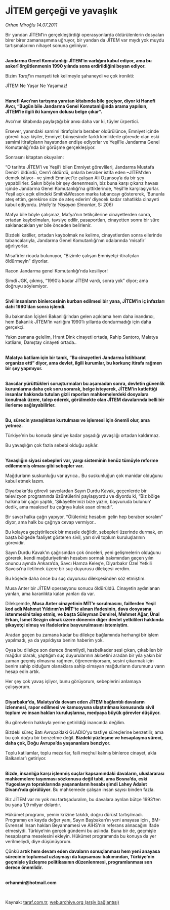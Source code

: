 # JİTEM gerçeği ve yavaşlık

*Orhan Miroğlu 14.07.2011*

<div class="yazi"><p>Bir yandan JİTEM’in gerçekleştirdiği operasyonlarda öldürülenlerin dosyaları birer birer zamanaşımına uğruyor, bir yandan da JİTEM var mıydı yok muydu tartışmalarının nihayet sonuna geliniyor.</p>
<p><b><br/>Jandarma Genel Komutanlığı JİTEM’in varlığını kabul ediyor, ama bu askerî örgütlenmenin 1990 yılında sona erdirildiğini beyan ediyor.</b></p>
<p>Bizim <i>Taraf</i>’ın manşeti tek kelimeyle şahaneydi ve çok ironikti:</p>
<p>JİTEM Ne Yaşar Ne Yaşamaz!</p>
<p><b><br/>Hanefi Avcı’nın tartışma yaratan kitabında bile geçiyor, diyor ki Hanefi Avcı, “Bugün bile Jandarma Genel Komutanlığında arama yapılsın, JİTEM’le ilgili iki kamyon dolusu belge çıkar”.</b></p>
<p>Avcı’nın kitabında paylaştığı bir anısı daha var ki, tüyler ürpertici. </p>
<p>Ersever, yanındaki samimi itirafçılarla beraber öldürülünce, Emniyet içinde görevli bazı kişiler, Emniyet bünyesinde farklı kimliklerle görevde olan eski samimi itirafçıların hayatından endişe ediyorlar ve Yeşil’le Jandarma Genel Komutanlığı’nda bir görüşme gerçekleşiyor.</p>
<p>Sonrasını kitaptan okuyalım:</p>
<p>“O tarihte JİTEM’i ve Yeşil’i bilen Emniyet görevlileri, Jandarma Mustafa Deniz’i öldürdü, Cem’i öldürdü, onlarla beraber istifa eden –JİTEM’den demek istiyor– ve şimdi Emniyet’te çalışan Ali Ozansoy’a da bir şey yapabilirler. Sakın böyle bir şey denenmesin, biz buna karşı çıkarız havası içinde Jandarma Genel Komutanlığı’na gittiklerinde, Yeşil’le karşılaşıyorlar. Yeşil açık açık elindeki Smith&amp;Wesson marka tabancayı göstererek, ‘Bununla ateş ettim, gerekirse size de ateş ederim’ diyecek kadar rahatlıkla cinayeti kabul ediyordu. (<i>Haliç’te Yaşayan Simonlar</i>, S: 206)</p>
<p>Mafya bile böyle çalışmaz, Mafya’nın tetikçilerine cinayetlerden sonra, ortadan kaybolmaları, tavsiye edilir, pasaportları, cinayetten sonra bir süre saklanacakları yer bile önceden belirlenir.</p>
<p>Bizdeki katiller, ortadan kaybolmak ne kelime, cinayetlerden sonra ellerinde tabancalarıyla, Jandarma Genel Komutanlığı’nın odalarında ‘misafir’ ağırlıyorlar.</p>
<p>Misafirler ricada bulunuyor, “Bizimle çalışan Emniyetçi-itirafçıları öldürmeyin” diyorlar.</p>
<p>Racon Jandarma genel Komutanlığı’nda kesiliyor!</p>
<p>Şimdi JGK, çıkmış, “1990’a kadar JİTEM vardı, sonra yok” diyor; ama doğruyu söylemiyor.</p>
<p><b><br/>Sivil insanların binlercesinin kurban edilmesi bir yana, JİTEM’in iç infazları dahi 1990’dan sonra işlendi.</b></p>
<p>Bu bakımdan İçişleri Bakanlığı’ndan gelen açıklama hem daha inandırıcı, hem Bakanlık JİTEM’in varlığını 1990’lı yıllarda dondurmadığı için daha gerçekçi.</p>
<p>Yakın zamana gelelim, Hrant Dink cinayeti ortada, Rahip Santoro, Malatya katliamı, Danıştay cinayeti ortada..</p>
<p><b><br/>Malatya katliam için bir tanık, “Bu cinayetleri Jandarma İstihbarat organize etti” diyor, ama devlet, ilgili kurumlar, bu korkunç itirafa rağmen bir şey yapmıyor.</b></p>
<p><b><br/>Savcılar yürüttükleri soruşturmaları bu aşamadan sonra, devletin güvenlik kurumlarına daha çok soru sorarak, belge isteyerek, JİTEM’in katlettiği insanlar hakkında tutulan gizli raporları mahkemelerdeki dosyalara konulmak üzere, talep ederek, görülmekte olan JİTEM davalarında belli bir ilerleme sağlayabilirler.</b></p>
<p><b><br/>Bu, sürecin yavaşlıktan kurtulması ve işlemesi için önemli olur, ama yetmez.</b></p>
<p>Türkiye’nin bu konuda şimdiye kadar yaşadığı yavaşlığı ortadan kaldırmaz.</p>
<p>Bu yavaşlığın çok fazla sebebi olduğu aşikâr. </p>
<p><b><br/>Yavaşlığın siyasi sebepleri var, yargı sisteminin henüz tümüyle reforme edilememiş olması gibi sebepler var.</b></p>
<p>Mağdurların suskunluğu var ayrıca.. Bu suskunluğun çok manidar olduğunu kabul etmek lazım.</p>
<p>Diyarbakır’da görevli savcılardan Sayın Durdu Kavak, geçenlerde bir televizyon programında üzüntülerini paylaşıyordu ve diyordu ki, “Biz bölge halkına bir çağrı yaptık, ‘Şikâyetlerinizi bize yazın, başvuruda bulunun’ dedik, ama maalesef bu çağrıya kulak asan olmadı”.</p>
<p>Bir savcı halka çağrı yapıyor, “Ölüleriniz hesabını gelin hep beraber soralım” diyor, ama halk bu çağrıya cevap vermiyor..</p>
<p>Bu kolayca geçiştirilecek bir mesele değildir, sebepleri üzerinde durmak, en başta bölgede faaliyet gösteren sivil, yarı sivil toplum kuruluşlarının görevidir.</p>
<p>Sayın Durdu Kavak’ın çağrısından çok önceleri, yeni gelişmelerin olduğunu görerek, kendi mağduriyetimin hesabını sormak bakımından geçen yılın onuncu ayında Ankara’da, Savcı Hamza Keleş’e, Diyarbakır Özel Yetkili Savcısı’na iletilmek üzere bir suç duyurusu dilekçesi verdim.</p>
<p>Bu köşede daha önce bu suç duyurusu dilekçesinden söz etmiştim.</p>
<p>Musa Anter bir JİTEM operasyonu sonucu öldürüldü. Cinayetin aydınlanan yanları, ama karanlıkta kalan yanları da var.</p>
<p>Dilekçemde, <b>Musa Anter cinayetinin MİT’e sorulmasını, faillerden Yeşil kod adlı Mahmut Yıldırım’ın MİT’te alınan ifadesinin, dava dosyasına istenmesini talep etmiş, ve başta Süleyman Demirel, Mehmet Ağar, Ünal Erkan, İsmet Sezgin olmak üzere dönemin diğer devlet yetkilileri hakkında şikayetçi olmuş ve ifadelerine başvurulmasını istemiştim</b>.</p>
<p>Aradan geçen bu zamana kadar bu dilekçe bağlamında herhangi bir işlem yapılmadı, ya da yapıldıysa benim haberim yok.</p>
<p>Oysa bu dilekçe son derece önemliydi, hasbelkader sesi çıkan, çıkabilen bir mağdur olarak, yaptığım suç duyurularının akıbetini aradan bir yıla yakın bir zaman geçmiş olmasına rağmen, öğrenemiyorsam, sesini çıkarmak için benim sahip olduğum olanaklara sahip olmayan mağdurların durumunu varın hesap edin artık.</p>
<p>Her şey çok yavaş işliyor, bunu görüyorum, sebeplerini anlamaya çalışıyorum.</p>
<p><b><br/>Diyarbakır’da, Malatya’da devam eden JİTEM bağlantılı davaların izlenmesi, rapor edilmesi ve kamuoyuna ulaştırılması konusunda sivil toplum ve insan hakları kuruluşlarına, medyaya büyük görevler düşüyor.</b></p>
<p>Bu görevlerin hakkıyla yerine getirildiği inancında değilim.</p>
<p>Bizdeki süreç Batı Avrupa’daki GLADIO’yu tasfiye süreçlerine benzetilir, ama bu çok doğru bir benzetme değil. <b>Bizdeki yüzleşme ve hesaplaşma süreci, daha çok, Doğu Avrupa’da yaşananlara benziyor.</b></p>
<p>Toplu katliamlar, toplu mezarlar, faili meçhul kalmış binlerce cinayet, akla Balkanlar’ı getiriyor.</p>
<p><b><br/>Bizde, insanlığa karşı işlenmiş suçlar kapsamındaki davaların, uluslararası mahkemelere taşınması sözkonusu değil tabii, ama</b> <b>Bosna’da, eski Yugoslavya topraklarında yaşananların hesabı şimdi Lahey Adalet Divanı’nda görülüyor</b>. Bu mahkemede çalışan insan sayısı binden fazla. </p>
<p>Biz JİTEM var mı yok mu tartışaduralım, bu davalara ayrılan bütçe 1993’ten bu yana 1,9 milyar dolardır. </p>
<p>Hükümet programı, yemin krizine takıldı, doğru dürüst tartışılmadı. Programın en kayda değer yanı, Sayın Başbakan’ın yeni anayasa için , BM-Evrensel İnsan hakları Beyannamesi ve AİHS’nin referans alınacağını ifade etmesiydi. Türkiye’nin gerçek gündemi bu aslında. Buna bir de, geçmişle hesaplaşma meselesini ekleyin. Hükümet programında bu konuya da yer verilmeliydi, diye düşünüyorum.</p>
<p>Çünkü <b>artık hem devam eden davaların sonuçlanması hem yeni anayasa sürecinin toplumsal uzlaşmayı da kapsaması bakımından, Türkiye’nin geçmişle yüzleşme politikasının düzenlenmesi, programlanması son derece önemlidir.</b></p>
<p><b><br/>orhanmir@hotmail.com</b></p>
<p><b> </b></p>
</div>

Kaynak: [taraf.com.tr](http://www.taraf.com.tr/orhan-miroglu/makale-jitem-gercegi-ve-yavaslik.htm), [web.archive.org (arşiv bağlantısı)](http://web.archive.org/web/20130720212825/http://www.taraf.com.tr/orhan-miroglu/makale-jitem-gercegi-ve-yavaslik.htm)
